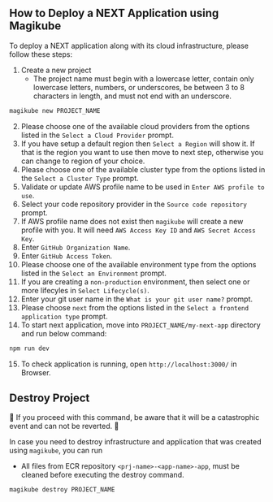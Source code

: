 ## How to Deploy a NEXT Application using Magikube
To deploy a NEXT application along with its cloud infrastructure, please follow these steps:

1. Create a new project
    - The project name must begin with a lowercase letter, contain only lowercase letters, numbers, or underscores, be between 3 to 8 characters in length, and must not end with an underscore.
```bash
magikube new PROJECT_NAME
```
2. Please choose one of the available cloud providers from the options listed in the `Select a Cloud Provider` prompt.
3. If you have setup a default region then `Select a Region` will show it. If that is the region you want to use then move to next step, otherwise you can change to region of your choice.
4. Please choose one of the available cluster type from the options listed in the `Select a Cluster Type` prompt.
5. Validate or update AWS profile name to be used in `Enter AWS profile to use`.
6. Select your code repository provider in the `Source code repository` prompt.
7. If AWS profile name does not exist then `magikube` will create a new profile with you. It will need `AWS Access Key ID` and `AWS Secret Access Key`.
8. Enter `GitHub Organization Name`.
9. Enter `GitHub Access Token`.
10. Please choose one of the available environment type from the options listed in the `Select an Environment` prompt.
11. If you are creating a `non-production` environment, then select one or more lifecyles in `Select Lifecycle(s)`.
12. Enter your git user name in the `What is your git user name?` prompt.
13. Please choose `next` from the options listed in the `Select a frontend application type` prompt.
14. To start next application, move into `PROJECT_NAME/my-next-app` directory and run below command:
```bash
npm run dev
```
15. To check application is running, open `http://localhost:3000/` in Browser.
 

## Destroy Project
🚨 If you proceed with this command, be aware that it will be a catastrophic event and can not be reverted. 🚨

In case you need to destroy infrastructure and application that was created using `magikube`, you can run
- All files from ECR repository `<prj-name>-<app-name>-app`, must be cleaned before executing the destroy command.
```bash
magikube destroy PROJECT_NAME
```
